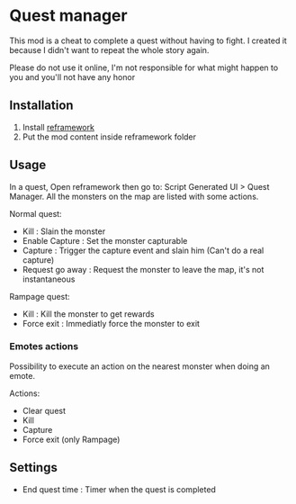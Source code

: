 # Quest manager

This mod is a cheat to complete a quest without having to fight. I created it because I didn't want to repeat the whole story again.

Please do not use it online, I'm not responsible for what might happen to you and you'll not have any honor

## Installation

1. Install [reframework](https://www.nexusmods.com/monsterhunterrise/mods/26)
2. Put the mod content inside reframework folder

## Usage

In a quest, Open reframework then go to: Script Generated UI > Quest Manager. All the monsters on the map are listed with some actions.

Normal quest:
- Kill : Slain the monster 
- Enable Capture : Set the monster capturable
- Capture : Trigger the capture event and slain him (Can't do a real capture)
- Request go away : Request the monster to leave the map, it's not instantaneous

Rampage quest:
- Kill : Kill the monster to get rewards
- Force exit : Immediatly force the monster to exit
  
### Emotes actions

Possibility to execute an action on the nearest monster when doing an emote.

Actions:
- Clear quest
- Kill
- Capture
- Force exit (only Rampage)

## Settings

- End quest time : Timer when the quest is completed

